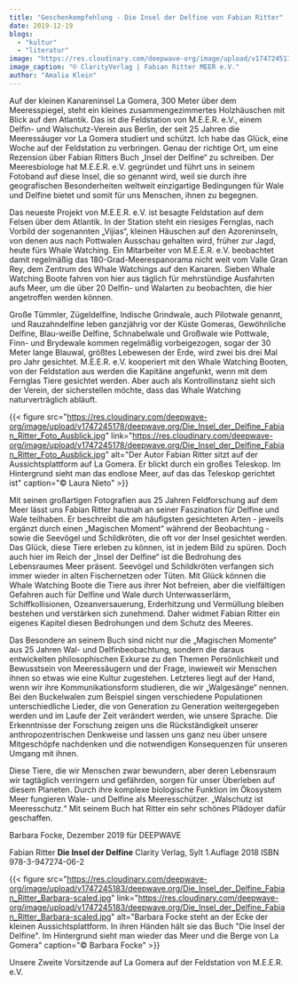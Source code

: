 ```yaml
---
title: "Geschenkempfehlung - Die Insel der Delfine von Fabian Ritter"
date: 2019-12-19
blogs: 
  - "kultur"
  - "literatur"
image: "https://res.cloudinary.com/deepwave-org/image/upload/v1747245175/deepwave.org/Die_Insel_der_Delfine_Cover.jpg"
image_caption: "© ClarityVerlag | Fabian Ritter MEER e.V."
author: "Amalia Klein"
---
```


Auf der kleinen Kanareninsel La Gomera, 300 Meter über dem Meeresspiegel, steht ein kleines zusammengezimmertes Holzhäuschen mit Blick auf den Atlantik. Das ist die Feldstation von M.E.E.R. e.V., einem Delfin- und Walschutz-Verein aus Berlin, der seit 25 Jahren die Meeressäuger vor La Gomera studiert und schützt. Ich habe das Glück, eine Woche auf der Feldstation zu verbringen. Genau der richtige Ort, um eine Rezension über Fabian Ritters Buch „Insel der Delfine“ zu schreiben. Der Meeresbiologe hat M.E.E.R. e.V. gegründet und führt uns in seinem Fotoband auf diese Insel, die so genannt wird, weil sie durch ihre geografischen Besonderheiten weltweit einzigartige Bedingungen für Wale und Delfine bietet und somit für uns Menschen, ihnen zu begegnen.

Das neueste Projekt von M.E.E.R. e.V. ist besagte Feldstation auf dem Felsen über dem Atlantik. In der Station steht ein riesiges Fernglas, nach Vorbild der sogenannten „Vijias“, kleinen Häuschen auf den Azoreninseln, von denen aus nach Pottwalen Ausschau gehalten wird, früher zur Jagd, heute fürs Whale Watching. Ein Mitarbeiter von M.E.E.R. e.V. beobachtet damit regelmäßig das 180-Grad-Meerespanorama nicht weit vom Valle Gran Rey, dem Zentrum des Whale Watchings auf den Kanaren. Sieben Whale Watching Boote fahren von hier aus täglich für mehrstündige Ausfahrten aufs Meer, um die über 20 Delfin- und Walarten zu beobachten, die hier angetroffen werden können.

Große Tümmler, Zügeldelfine, Indische Grindwale, auch Pilotwale genannt,  und Rauzahndelfine leben ganzjährig vor der Küste Gomeras, Gewöhnliche Delfine, Blau-weiße Delfine, Schnabelwale und Großwale wie Pottwale, Finn- und Brydewale kommen regelmäßig vorbeigezogen, sogar der 30 Meter lange Blauwal, größtes Lebewesen der Erde, wird zwei bis drei Mal pro Jahr gesichtet. M.E.E.R. e.V. kooperiert mit den Whale Watching Booten, von der Feldstation aus werden die Kapitäne angefunkt, wenn mit dem Fernglas Tiere gesichtet werden. Aber auch als Kontrollinstanz sieht sich der Verein, der sicherstellen möchte, dass das Whale Watching naturverträglich abläuft.

{{< figure src="https://res.cloudinary.com/deepwave-org/image/upload/v1747245178/deepwave.org/Die_Insel_der_Delfine_Fabian_Ritter_Foto_Ausblick.jpg" link="https://res.cloudinary.com/deepwave-org/image/upload/v1747245178/deepwave.org/Die_Insel_der_Delfine_Fabian_Ritter_Foto_Ausblick.jpg" alt="Der Autor Fabian Ritter sitzt auf der Aussichtsplattform auf La Gomera. Er blickt durch ein großes Teleskop. Im Hintergrund sieht man das endlose Meer, auf das das Teleskop gerichtet ist" caption="© Laura Nieto" >}}

Mit seinen großartigen Fotografien aus 25 Jahren Feldforschung auf dem Meer lässt uns Fabian Ritter hautnah an seiner Faszination für Delfine und Wale teilhaben. Er beschreibt die am häufigsten gesichteten Arten - jeweils ergänzt durch einen „Magischen Moment“ während der Beobachtung - sowie die Seevögel und Schildkröten, die oft vor der Insel gesichtet werden. Das Glück, diese Tiere erleben zu können, ist in jedem Bild zu spüren. Doch auch hier im Reich der „Insel der Delfine“ ist die Bedrohung des Lebensraumes Meer präsent. Seevögel und Schildkröten verfangen sich immer wieder in alten Fischernetzen oder Tüten. Mit Glück können die Whale Watching Boote die Tiere aus ihrer Not befreien, aber die vielfältigen Gefahren auch für Delfine und Wale durch Unterwasserlärm, Schiffkollisionen, Ozeanversauerung, Erderhitzung und Vermüllung bleiben bestehen und verstärken sich zunehmend. Daher widmet Fabian Ritter ein eigenes Kapitel diesen Bedrohungen und dem Schutz des Meeres.

Das Besondere an seinem Buch sind nicht nur die „Magischen Momente“ aus 25 Jahren Wal- und Delfinbeobachtung, sondern die daraus entwickelten philosophischen Exkurse zu den Themen Persönlichkeit und Bewusstsein von Meeressäugern und der Frage, inwieweit wir Menschen ihnen so etwas wie eine Kultur zugestehen. Letzteres liegt auf der Hand, wenn wir ihre Kommunikationsform studieren, die wir „Walgesänge“ nennen. Bei den Buckelwalen zum Beispiel singen verschiedene Populationen unterschiedliche Lieder, die von Generation zu Generation weitergegeben werden und im Laufe der Zeit verändert werden, wie unsere Sprache. Die Erkenntnisse der Forschung zeigen uns die Rückständigkeit unserer anthropozentrischen Denkweise und lassen uns ganz neu über unsere Mitgeschöpfe nachdenken und die notwendigen Konsequenzen für unseren Umgang mit ihnen.

Diese Tiere, die wir Menschen zwar bewundern, aber deren Lebensraum wir tagtäglich verringern und gefährden, sorgen für unser Überleben auf diesem Planeten. Durch ihre komplexe biologische Funktion im Ökosystem Meer fungieren Wale- und Delfine als Meeresschützer. „Walschutz ist Meeresschutz.“ Mit seinem Buch hat Ritter ein sehr schönes Plädoyer dafür geschaffen.

Barbara Focke, Dezember 2019 für DEEPWAVE

Fabian Ritter **Die Insel der Delfine** Clarity Verlag, Sylt 1.Auflage 2018 ISBN 978-3-947274-06-2

{{< figure src="https://res.cloudinary.com/deepwave-org/image/upload/v1747245183/deepwave.org/Die_Insel_der_Delfine_Fabian_Ritter_Barbara-scaled.jpg" link="https://res.cloudinary.com/deepwave-org/image/upload/v1747245183/deepwave.org/Die_Insel_der_Delfine_Fabian_Ritter_Barbara-scaled.jpg" alt="Barbara Focke steht an der Ecke der kleinen Aussichtsplattform. In ihren Händen hält sie das Buch &quot;Die Insel der Delfine&quot;. Im Hintergrund sieht man wieder das Meer und die Berge von La Gomera" caption="© Barbara Focke" >}}

Unsere Zweite Vorsitzende auf La Gomera auf der Feldstation von M.E.E.R. e.V.

